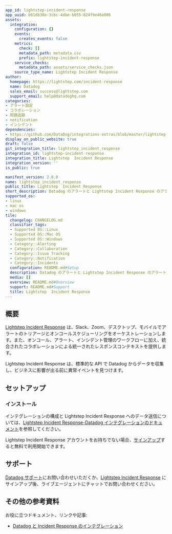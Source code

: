 ```yaml
---
app_id: lightstep-incident-response
app_uuid: b61db30e-3cbc-4dbe-b055-824f9e46e006
assets:
  integration:
    configuration: {}
    events:
      creates_events: false
    metrics:
      check: []
      metadata_path: metadata.csv
      prefix: lightstep-incident-response
    service_checks:
      metadata_path: assets/service_checks.json
    source_type_name: Lightstep Incident Response
author:
  homepage: https://lightstep.com/incident-response
  name: Datadog
  sales_email: success@lightstep.com
  support_email: help@datadoghq.com
categories:
- アラート設定
- コラボレーション
- 問題追跡
- notification
- インシデント
dependencies:
- https://github.com/DataDog/integrations-extras/blob/master/lightstep_incident_response/README.md
display_on_public_website: true
draft: false
git_integration_title: lightstep_incident_response
integration_id: lightstep-incident-response
integration_title: Lightstep  Incident Response
integration_version: ''
is_public: true

manifest_version: 2.0.0
name: lightstep_incident_response
public_title: Lightstep  Incident Response
short_description: Datadog のアラートと Lightstep Incident Response のアラートを同期させる
supported_os:
- linux
- mac os
- windows
tile:
  changelog: CHANGELOG.md
  classifier_tags:
  - Supported OS::Linux
  - Supported OS::Mac OS
  - Supported OS::Windows
  - Category::Alerting
  - Category::Collaboration
  - Category::Issue Tracking
  - Category::Notification
  - Category::Incidents
  configuration: README.md#Setup
  description: Datadog のアラートと Lightstep Incident Response のアラートを同期させる
  media: []
  overview: README.md#Overview
  support: README.md#Support
  title: Lightstep  Incident Response
---
```




## 概要

[Lightstep Incident Response][1] は、Slack、Zoom、デスクトップ、モバイルでアラートのトリアージとオンコールスケジューリングをオーケストレーションします。また、オンコール、アラート、インシデント管理のワークフローに加え、統合されたコラボレーションによる統一されたレスポンスコンテキストを提供します。

Lightstep Incident Response は、標準的な API で Datadog からデータを収集し、ビジネスに影響が出る前に異常イベントを見つけます。

## セットアップ

### インストール

インテグレーションの構成と Lightstep Incident Response へのデータ送信については、[Lightstep Incident Response-Datadog インテグレーションのドキュメント][2]を参照してください。

Lightstep Incident Response アカウントをお持ちでない場合、[サインアップ][3]すると無料で利用開始できます。

## サポート

[Datadog サポート][4]にお問い合わせいただくか、[Lightstep Incident Response][1] にサインアップ後、ライブエージェントにチャットでお問い合わせください。

## その他の参考資料

お役に立つドキュメント、リンクや記事:

- [Datadog と Incident Response のインテグレーション][2]

[1]: https://lightstep.com/incident-response
[2]: https://lightstep.com/incident-response/docs/integrations-datadog
[3]: https://lightstep.com/incident-response/signup
[4]: https://docs.datadoghq.com/ja/help/
